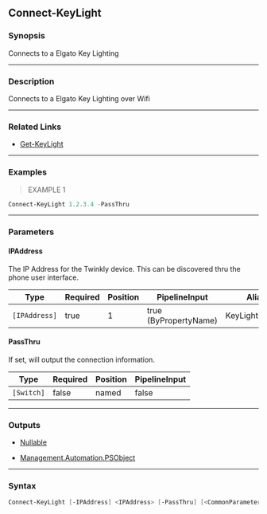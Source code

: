 Connect-KeyLight
----------------

### Synopsis
Connects to a Elgato Key Lighting

---

### Description

Connects to a Elgato Key Lighting over Wifi

---

### Related Links
* [Get-KeyLight](Get-KeyLight.md)

---

### Examples
> EXAMPLE 1

```PowerShell
Connect-KeyLight 1.2.3.4 -PassThru
```

---

### Parameters
#### **IPAddress**
The IP Address for the Twinkly device.  This can be discovered thru the phone user interface.

|Type         |Required|Position|PipelineInput        |Aliases          |
|-------------|--------|--------|---------------------|-----------------|
|`[IPAddress]`|true    |1       |true (ByPropertyName)|KeyLightIPAddress|

#### **PassThru**
If set, will output the connection information.

|Type      |Required|Position|PipelineInput|
|----------|--------|--------|-------------|
|`[Switch]`|false   |named   |false        |

---

### Outputs
* [Nullable](https://learn.microsoft.com/en-us/dotnet/api/System.Nullable)

* [Management.Automation.PSObject](https://learn.microsoft.com/en-us/dotnet/api/System.Management.Automation.PSObject)

---

### Syntax
```PowerShell
Connect-KeyLight [-IPAddress] <IPAddress> [-PassThru] [<CommonParameters>]
```
